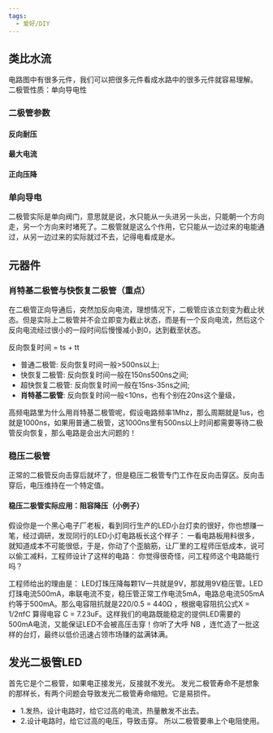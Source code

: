 ```yaml
---
tags:
  - 爱好/DIY
---
```

## 类比水流

电路图中有很多元件，我们可以把很多元件看成水路中的很多元件就容易理解。
二极管性质：单向导电性
### 二极管参数
#### 反向耐压
#### 最大电流
#### 正向压降

### 单向导电
二极管实际是单向阀门，意思就是说，水只能从一头进另一头出，只能朝一个方向走，另一个方向来时堵死了。二极管就是这么个作用，它只能从一边过来的电能通过，从另一边过来的实际就过不去，记得电看成是水。

## 元器件
### 肖特基二极管与快恢复二极管（重点）

在二极管正向导通后，突然加反向电流，理想情况下，二极管应该立刻变为截止状态。但是实际上二极管并不会立即变为截止状态，而是有一个反向电流，然后这个反向电流经过很小的一段时间后慢慢减小到0，达到截至状态。

反向恢复时间 = ts + tt

- 普通二极管:  反向恢复时间一般>500ns以上;
- 快恢复二极管:  反向恢复时间一般在150ns500ns之间;
- 超快恢复二极管: 反向恢复时间一般在15ns-35ns之间;
- **肖特基二极管**: 反向恢复时间一般<10ns，也有个别在20ns这个量级，

高频电路里为什么用肖特基二极管呢，假设电路频率1Mhz，那么周期就是1us，也就是1000ns，如果用普通二极管，这1000ns里有500ns以上时间都需要等待二极管反向恢复，那么电路是会出大问题的！


### 稳压二极管
正常的二极管反向击穿后就坏了，但是稳压二极管专门工作在反向击穿区。反向击穿后，电压维持在一个特定值。

#### 稳压二极管实际应用：阻容降压（小例子）
假设你是一个黑心电子厂老板，看到同行生产的LED小台灯卖的很好，你也想赚一笔，经过调研，发现同行的LED小灯电路板长这个样子：
一看电路板用料很多，就知道成本不可能很低，于是，你动了个歪脑筋，让厂里的工程师压低成本，说可以偷工减料，工程师设计了这样的电路：
你觉得很奇怪，问工程师这个电路能行吗？

工程师给出的理由是：
LED灯珠压降每颗1V一共就是9V，那就用9V稳压管。LED灯珠电流500mA，串联电流不变，稳压管正常工作电流5mA，电路总电流505mA 约等于500mA。那么电容阻抗就是220/0.5 = 440Ω ，根据电容阻抗公式X = 1/2πfC 算得电容 C = 7.23uF。这样我们的电路既能稳定的提供LED需要的500mA电流，又能保证LED不会被高压击穿！你听了大呼 NB ，连忙造了一批这样的台灯，最终以低价迅速占领市场赚的盆满钵满。








## 发光二极管LED

首先它是个二极管，如果电正接发光，反接就不发光。
发光二极管寿命不是想象的那样长，有两个问题会导致发光二极管寿命缩短。它是易损件。
-  1.发热，设计电路时，给它过高的电流，热量散发不出去。
- 2.设计电路时，给它过高的电压，导致击穿。
所以二极管要串上个电阻使用。

